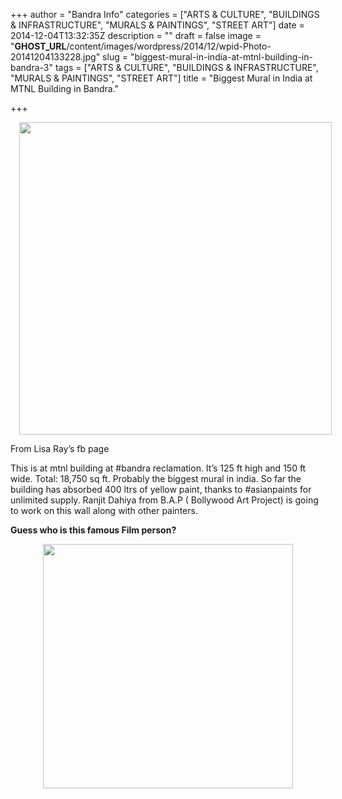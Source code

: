 +++
author = "Bandra Info"
categories = ["ARTS &amp; CULTURE", "BUILDINGS &amp; INFRASTRUCTURE", "MURALS &amp; PAINTINGS", "STREET ART"]
date = 2014-12-04T13:32:35Z
description = ""
draft = false
image = "__GHOST_URL__/content/images/wordpress/2014/12/wpid-Photo-20141204133228.jpg"
slug = "biggest-mural-in-india-at-mtnl-building-in-bandra-3"
tags = ["ARTS &amp; CULTURE", "BUILDINGS &amp; INFRASTRUCTURE", "MURALS &amp; PAINTINGS", "STREET ART"]
title = "Biggest Mural in India at MTNL Building in Bandra."

+++


<div class="separator" style="clear: both; text-align: center;"><a style="margin-left: 1em; margin-right: 1em;" href="https://i1.wp.com/bandra.info/wp-content/uploads/2014/12/wpid-Photo-20141204133228.jpg?ssl=1" target="_blank"><img loading="lazy" id="blogsy-1417680455212.8738" class="aligncenter" src="https://i1.wp.com/bandra.info/wp-content/uploads/2014/12/wpid-Photo-20141204133228.jpg?resize=500%2C500&#038;ssl=1" alt="" width="500" height="500" data-recalc-dims="1" /></a></div>
<div class="separator" style="clear: both; text-align: center;"></div>
<p>From Lisa Ray&#8217;s fb page</p>
<p>This is at mtnl building at #bandra reclamation. It&#8217;s 125 ft high and 150 ft wide. Total: 18,750 sq ft. Probably the biggest mural in india. So far the building has absorbed 400 ltrs of yellow paint, thanks to #asianpaints for unlimited supply. Ranjit Dahiya from B.A.P ( Bollywood Art Project) is going to work on this wall along with other painters.</p>
<p><strong>Guess who is this famous Film person? </strong></p>
<div class="separator" style="clear: both; text-align: center;"><a style="margin-left: 1em; margin-right: 1em;" href="https://i0.wp.com/bandra.info/wp-content/uploads/2014/12/wpid-Photo-201412041332281.jpg?ssl=1" target="_blank"><img loading="lazy" id="blogsy-1417680455259.197" class="aligncenter" src="https://i0.wp.com/bandra.info/wp-content/uploads/2014/12/wpid-Photo-201412041332281.jpg?resize=400%2C391&#038;ssl=1" alt="" width="400" height="391" data-recalc-dims="1" /></a></div>
<p>&nbsp;</p>
<p>&nbsp;</p>




